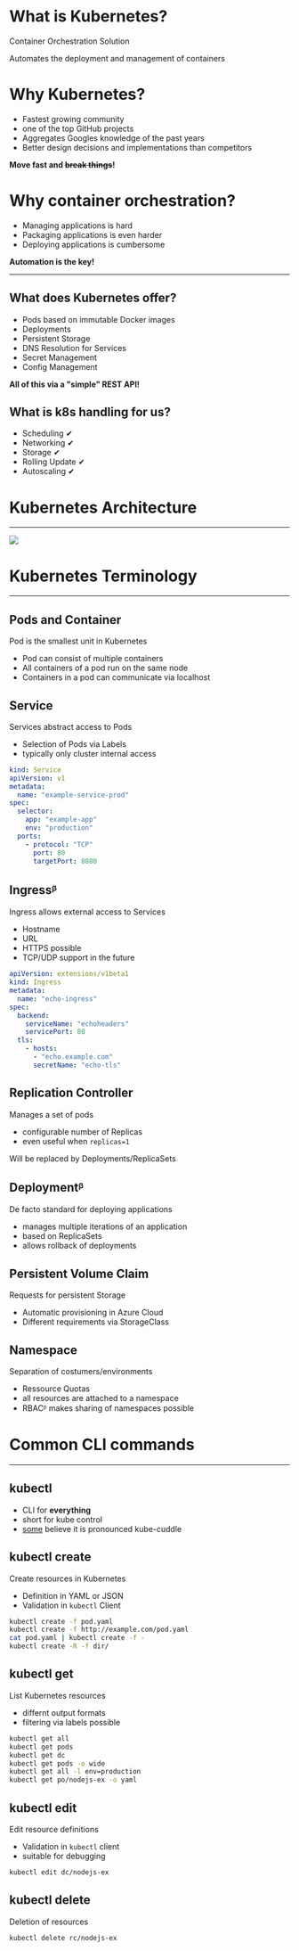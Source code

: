 # What is Kubernetes?

Container Orchestration Solution

Automates the deployment and management of containers

# Why Kubernetes?

- Fastest growing community
- one of the top GitHub projects
- Aggregates Googles knowledge of the past years
- Better design decisions and implementations than competitors

**Move fast and ~~break things~~!**

# Why container orchestration?

- Managing applications is hard
- Packaging applications is even harder
- Deploying applications is cumbersome

**Automation is the key!**

---

## What does Kubernetes offer?

- Pods based on immutable Docker images
- Deployments
- Persistent Storage
- DNS Resolution for Services
- Secret Management
- Config Management

**All of this via a "simple" REST API!**

## What is k8s handling for us?

- Scheduling ✔
- Networking ✔
- Storage ✔
- Rolling Update ✔
- Autoscaling ✔

# Kubernetes Architecture

---

![](static/kubernetes_architecture.png)

# Kubernetes Terminology

---

## Pods and Container

Pod is the smallest unit in Kubernetes

* Pod can consist of multiple containers
* All containers of a pod run on the same node
* Containers in a pod can communicate via localhost

## Service

Services abstract access to Pods

* Selection of Pods via Labels
* typically only cluster internal access

```yaml
kind: Service
apiVersion: v1
metadata:
  name: "example-service-prod"
spec:
  selector:
    app: "example-app"
    env: "production"
  ports:
    - protocol: "TCP"
      port: 80
      targetPort: 8080
```

## Ingressᵝ

Ingress allows external access to Services

* Hostname
* URL
* HTTPS possible
* TCP/UDP support in the future

```yaml
apiVersion: extensions/v1beta1
kind: Ingress
metadata:
  name: "echo-ingress"
spec:
  backend:
    serviceName: "echoheaders"
    servicePort: 80
  tls:
    - hosts:
      - "echo.example.com"
      secretName: "echo-tls"
```

## Replication Controller

Manages a set of pods

* configurable number of Replicas
* even useful when `replicas=1`

Will be replaced by Deployments/ReplicaSets

## Deploymentᵝ

De facto standard for deploying applications

* manages multiple iterations of an application
* based on ReplicaSets
* allows rollback of deployments

## Persistent Volume Claim

Requests for persistent Storage

- Automatic provisioning in Azure Cloud
- Different requirements via StorageClass

## Namespace

Separation of costumers/environments

* Ressource Quotas
* all resources are attached to a namespace
* RBACᵝ makes sharing of namespaces possible

# Common CLI commands

---

## kubectl

- CLI for **everything**
- short for kube control
- [some](https://twitter.com/search?q=kube-cuddle) believe it is pronounced kube-cuddle

## kubectl create

Create resources in Kubernetes

* Definition in YAML or JSON
* Validation in `kubectl` Client

```bash
kubectl create -f pod.yaml
kubectl create -f http://example.com/pod.yaml
cat pod.yaml | kubectl create -f -
kubectl create -R -f dir/
```

## kubectl get

List Kubernetes resources

* differnt output formats
* filtering via labels possible

```bash
kubectl get all
kubectl get pods
kubectl get dc
kubectl get pods -o wide
kubectl get all -l env=production
kubectl get po/nodejs-ex -o yaml
```

## kubectl edit

Edit resource definitions

* Validation in `kubectl` client
* suitable for debugging

```bash
kubectl edit dc/nodejs-ex
```

## kubectl delete

Deletion of resources

```bash
kubectl delete rc/nodejs-ex
```
